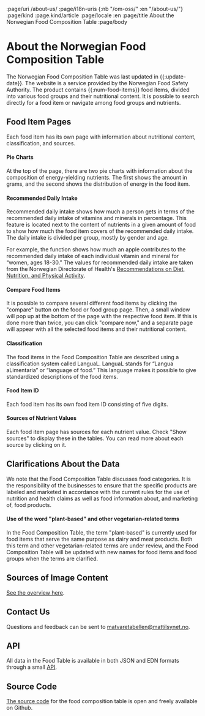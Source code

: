 :page/uri /about-us/
:page/i18n-uris {:nb "/om-oss/" :en "/about-us/"}
:page/kind :page.kind/article
:page/locale :en
:page/title About the Norwegian Food Composition Table
:page/body

# About the Norwegian Food Composition Table

The Norwegian Food Composition Table was last updated in {{:update-date}}. The
website is a service provided by the Norwegian Food Safety Authority. The
product contains {{:num-food-items}} food items, divided into various food
groups and their nutritional content. It is possible to search directly for a
food item or navigate among food groups and nutrients.

## Food Item Pages

Each food item has its own page with information about nutritional content,
classification, and sources.

#### Pie Charts

At the top of the page, there are two pie charts with information about the
composition of energy-yielding nutrients. The first shows the amount in grams,
and the second shows the distribution of energy in the food item.

#### Recommended Daily Intake

Recommended daily intake shows how much a person gets in terms of the
recommended daily intake of vitamins and minerals in percentage. This feature is
located next to the content of nutrients in a given amount of food to show how
much the food item covers of the recommended daily intake. The daily intake is
divided per group, mostly by gender and age.

For example, the function shows how much an apple contributes to the recommended
daily intake of each individual vitamin and mineral for “women, ages 18-30.” The
values for recommended daily intake are taken from the Norwegian Directorate of
Health's [Recommendations on Diet, Nutrition, and Physical
Activity](https://www.helsedirektoratet.no/rapporter/anbefalinger-om-kosthold-ernaering-og-fysisk-aktivitet/Anbefalinger%20om%20kosthold%20ernæring%20og%20fysisk%20aktivitet.pdf/_/attachment/inline/2f5d80b2-e0f7-4071-a2e5-3b080f99d37d:2aed64b5b986acd14764b3aa7fba3f3c48547d2d/Anbefalinger%20om%20kosthold%20ernæring%20og%20fysisk%20aktivitet.pdf).

#### Compare Food Items

It is possible to compare several different food items by clicking the "compare"
button on the food or food group page. Then, a small window will pop up at the
bottom of the page with the respective food item. If this is done more than
twice, you can click "compare now," and a separate page will appear with all the
selected food items and their nutritional content.

#### Classification

The food items in the Food Composition Table are described using a
classification system called LanguaL. LanguaL stands for “Langua aLimentaria” or
“language of food.” This language makes it possible to give standardized
descriptions of the food items.

#### Food Item ID

Each food item has its own food item ID consisting of five digits.

#### Sources of Nutrient Values

Each food item page has sources for each nutrient value. Check "Show sources" to
display these in the tables. You can read more about each source by clicking on
it.

## Clarifications About the Data

We note that the Food Composition Table discusses food categories. It is the
responsibility of the businesses to ensure that the specific products are
labeled and marketed in accordance with the current rules for the use of
nutrition and health claims as well as food information about, and marketing of,
food products.

#### Use of the word "plant-based" and other vegetarian-related terms

In the Food Composition Table, the term "plant-based" is currently used for food
items that serve the same purpose as dairy and meat products. Both this term and
other vegetarian-related terms are under review, and the Food Composition Table
will be updated with new names for food items and food groups when the terms are
clarified.

## Sources of Image Content

[See the overview here](/image-sources/).

## Contact Us

Questions and feedback can be sent to
[matvaretabellen@mattilsynet.no](mailto:matvaretabellen@mattilsynet.no).

## API

All data in the Food Table is available in both JSON and EDN formats through a
small [API](/en/api/).

## Source Code

[The source code](https://github.com/mattilsynet/matvaretabellen-deux) for the
food composition table is open and freely available on Github.
